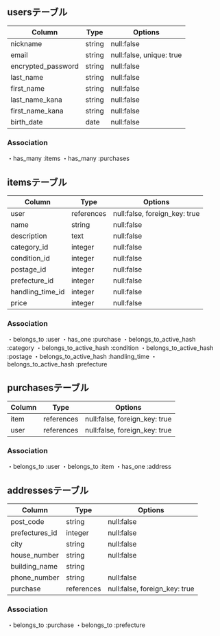 ## usersテーブル

|Column         |Type      |Options    |
|------         |----      |-------    |
|nickname       |string    |null:false |
|email          |string    |null:false, unique: true |
|encrypted_password|string    |null:false |
|last_name      |string    |null:false |
|first_name     |string    |null:false |
|last_name_kana |string    |null:false |
|first_name_kana|string    |null:false |
|birth_date     |date      |null:false |

### Association

・has_many :items
・has_many :purchases

## itemsテーブル

|Column          |Type      |Options    |
|------          |----      |-------    |
|user            |references|null:false, foreign_key: true |
|name            |string    |null:false |
|description     |text      |null:false |
|category_id     |integer   |null:false |
|condition_id    |integer   |null:false |
|postage_id      |integer   |null:false |
|prefecture_id   |integer   |null:false |
|handling_time_id|integer   |null:false |
|price           |integer   |null:false |

### Association

・belongs_to :user
・has_one :purchase
・belongs_to_active_hash :category
・belongs_to_active_hash :condition
・belongs_to_active_hash :postage
・belongs_to_active_hash :handling_time
・belongs_to_active_hash :prefecture

## purchasesテーブル

|Column          |Type      |Options    |
|------          |----      |-------    |
|item            |references|null:false, foreign_key: true |
|user            |references|null:false, foreign_key: true |

### Association

 ・belongs_to :user
 ・belongs_to :item
 ・has_one :address

## addressesテーブル

|Column          |Type      |Options    |
|------          |----      |-------    |
|post_code       |string    |null:false |
|prefectures_id  |integer   |null:false |
|city            |string    |null:false |
|house_number    |string    |null:false |
|building_name   |string    |           |
|phone_number    |string    |null:false |
|purchase        |references|null:false, foreign_key: true |

### Association

・belongs_to :purchase
・belongs_to :prefecture

